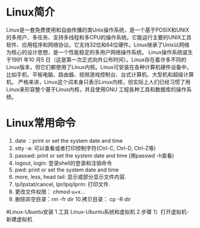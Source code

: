 # Linux简介
Linux是一套免费使用和自由传播的类Unix操作系统，是一个基于POSIX和UNIX的多用户、多任务、支持多线程和多CPU的操作系统。它能运行主要的UNIX工具软件、应用程序和网络协议。它支持32位和64位硬件。Linux继承了Unix以网络为核心的设计思想，是一个性能稳定的多用户网络操作系统。
Linux操作系统诞生于1991 年10 月5 日（这是第一次正式向外公布时间）。Linux存在着许多不同的Linux版本，但它们都使用了Linux内核。Linux可安装在各种计算机硬件设备中，比如手机、平板电脑、路由器、视频游戏控制台、台式计算机、大型机和超级计算机。
严格来讲，Linux这个词本身只表示Linux内核，但实际上人们已经习惯了用Linux来形容整个基于Linux内核，并且使用GNU 工程各种工具和数据库的操作系统。

# Linux常用命令
1. date ：print or set the system date and time
2. stty -a: 可以查看或者打印控制字符(Ctrl-C, Ctrl-D, Ctrl-Z等)
3. passwd: print or set the system date and time (用passwd -h查看)
4. logout, login: 登录shell的登录和注销命令
5. pwd: print or set the system date and time
6. more, less, head tail: 显示或部分显示文件内容.
7. lp/lpstat/cancel, lpr/lpq/lprm: 打印文件.
8. 更改文件权限： chmod u+x...
9. 删除非空目录：rm -fr dir
10.拷贝目录： cp -R dir

#Linux-Ubuntu安装
1.工具
Linux-Ubuntu系统和虚拟机
2.步骤
1）打开虚拟机-新建虚拟机




